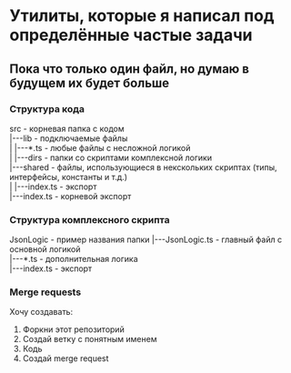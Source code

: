 # Утилиты, которые я написал под определённые частые задачи

## Пока что только один файл, но думаю в будущем их будет больше

### Структура кода
src - корневая папка с кодом  
|---lib - подключаемые файлы  
| |---*.ts - любые файлы с несложной логикой  
| |---dirs - папки со скриптами комплексной логики  
|---shared - файлы, использующиеся в некскольких скриптах (типы, интерфейсы, константы и т.д.)  
| |---index.ts - экспорт  
|---index.ts - корневой экспорт  

### Структура комплексного скрипта

JsonLogic - пример названия папки
|---JsonLogic.ts - главный файл с основной логикой  
|---*.ts - дополнительная логика  
|---index.ts - экспорт

### Merge requests

Хочу создавать:
1. Форкни этот репозиторий
2. Создай ветку с понятным именем
3. Кодь
4. Создай merge request

